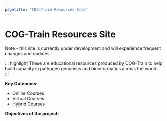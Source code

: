 ```yaml
---
pagetitle: "COG-Train Resources Site"
---
```


# COG-Train Resources Site      

Note - this site is currently under development and will experience frequent changes and updates. 

::: highlight
These are educational resources produced by COG-Train to help build capacity in pathogen genomics and bioinformatics across the world!
:::

**Key Outcomes:**

-   Online Courses
-   Virtual Courses
-   Hybrid Courses

**Objectives of the project:**
